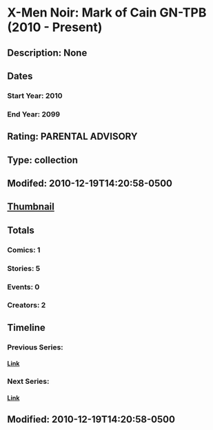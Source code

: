 # X-Men Noir: Mark of Cain GN-TPB (2010 - Present)
## Description: None
## Dates
### Start Year: 2010
### End Year: 2099
## Rating: PARENTAL ADVISORY
## Type: collection
## Modifed: 2010-12-19T14:20:58-0500
## [Thumbnail](http://i.annihil.us/u/prod/marvel/i/mg/c/b0/4c97966ae2ada.jpg)
## Totals
### Comics: 1
### Stories: 5
### Events: 0
### Creators: 2
## Timeline
### Previous Series: 
#### [Link]()
### Next Series: 
#### [Link]()
## Modified: 2010-12-19T14:20:58-0500